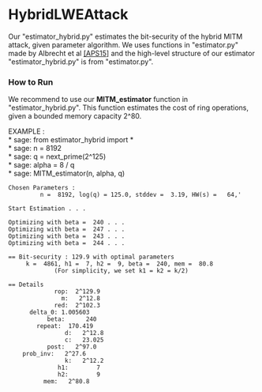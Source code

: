 # HybridLWEAttack

Our "estimator_hybrid.py" estimates the bit-security of the hybrid MITM attack, given parameter algorithm.
We uses functions in "estimator.py" made by Albrecht et al [[APS15]](https://eprint.iacr.org/2015/046)
and the high-level structure of our estimator "estimator_hybrid.py" is from "estimator.py".

### How to Run

We recommend to use our **MITM_estimator** function in "estimator_hybrid.py". This function estimates the cost of ring operations, given a bounded memory capacity 2^80.

EXAMPLE :\
    * sage: from estimator_hybrid import *\
    * sage: n = 8192\
    * sage: q = next_prime(2^125)\
    * sage: alpha = 8 / q\
    * sage: MITM_estimator(n, alpha, q)
    
    
    

    Chosen Parameters :
             n =  8192, log(q) = 125.0, stddev =  3.19, HW(s) =   64,'
     
    Start Estimation . . .

    Optimizing with beta =  240 . . .
    Optimizing with beta =  247 . . .
    Optimizing with beta =  243 . . .
    Optimizing with beta =  244 . . .

    == Bit-security : 129.9 with optimal parameters
         k =  4861, h1 =  7, h2 =  9, beta =  240, mem =  80.8
                 (For simplicity, we set k1 = k2 = k/2)

    == Details
                 rop:  2^129.9
                   m:   2^12.8
                 red:  2^102.3
          delta_0: 1.005603
               beta:      240
            repeat:  170.419
                    d:   2^12.8
                    c:   23.025
               post:   2^97.0
        prob_inv:   2^27.6
                    k:   2^12.2
                  h1:        7
                  h2:        9
              mem:   2^80.8